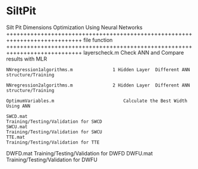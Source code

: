 # SiltPit
Silt Pit Dimensions Optimization Using Neural Networks
++++++++++++++++++++++++++++++++++++++++++++++++++++++++++++++++++++++++++++
	    file 										                  function
++++++++++++++++++++++++++++++++++++++++++++++++++++++++++++++++++++++++++++
 	layerscheck.m						Check ANN and Compare results with MLR
	
	NNregression1algorithms.m 				1 Hidden Layer  Different ANN structure/Training 
	
	NNregression2algorithms.m 				2 Hidden Layer  Different ANN structure/Training 
	
	OptimumVariables.m 						    Calculate the Best Width Using ANN
	
	SWCD.mat 								          Training/Testing/Validation for SWCD
	SWCU.mat 								          Training/Testing/Validation for SWCU
	TTE.mat 									        Training/Testing/Validation for TTE
  DWFD.mat 								          Training/Testing/Validation for DWFD
	DWFU.mat 								          Training/Testing/Validation for DWFU
